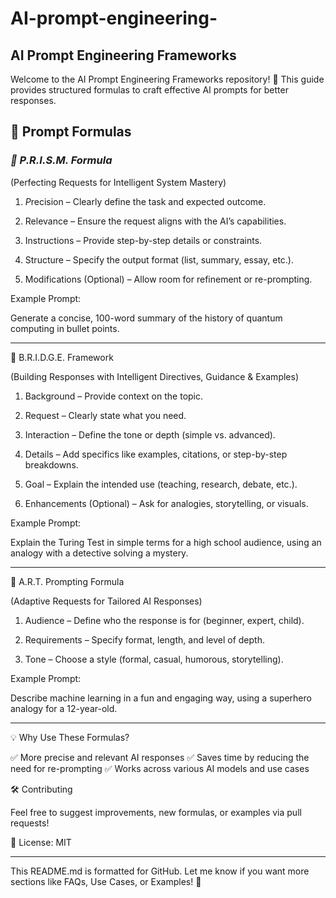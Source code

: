 # AI-prompt-engineering-

## AI Prompt Engineering Frameworks

Welcome to the AI Prompt Engineering Frameworks repository! 🚀
This guide provides structured formulas to craft effective AI prompts for better responses.

## 📌 Prompt Formulas

### _🔷 P.R.I.S.M. Formula_

(Perfecting Requests for Intelligent System Mastery)

1. *P*recision – Clearly define the task and expected outcome.


2. Relevance – Ensure the request aligns with the AI’s capabilities.


3. Instructions – Provide step-by-step details or constraints.


4. Structure – Specify the output format (list, summary, essay, etc.).


5. Modifications (Optional) – Allow room for refinement or re-prompting.



Example Prompt:

Generate a concise, 100-word summary of the history of quantum computing in bullet points.


---

🔷 B.R.I.D.G.E. Framework

(Building Responses with Intelligent Directives, Guidance & Examples)

1. Background – Provide context on the topic.


2. Request – Clearly state what you need.


3. Interaction – Define the tone or depth (simple vs. advanced).


4. Details – Add specifics like examples, citations, or step-by-step breakdowns.


5. Goal – Explain the intended use (teaching, research, debate, etc.).


6. Enhancements (Optional) – Ask for analogies, storytelling, or visuals.



Example Prompt:

Explain the Turing Test in simple terms for a high school audience, using an analogy with a detective solving a mystery.


---

🔷 A.R.T. Prompting Formula

(Adaptive Requests for Tailored AI Responses)

1. Audience – Define who the response is for (beginner, expert, child).


2. Requirements – Specify format, length, and level of depth.


3. Tone – Choose a style (formal, casual, humorous, storytelling).



Example Prompt:

Describe machine learning in a fun and engaging way, using a superhero analogy for a 12-year-old.


---

💡 Why Use These Formulas?

✅ More precise and relevant AI responses
✅ Saves time by reducing the need for re-prompting
✅ Works across various AI models and use cases

🛠 Contributing

Feel free to suggest improvements, new formulas, or examples via pull requests!

📌 License: MIT


---

This README.md is formatted for GitHub. Let me know if you want more sections like FAQs, Use Cases, or Examples! 🚀

